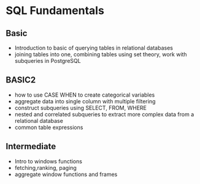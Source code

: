 # SQL Fundamentals
## Basic
-   Introduction to basic of querying tables in relational databases
-   joining tables into one, combining tables using set theory, work with subqueries in PostgreSQL

## BASIC2
- how to use CASE WHEN to create categorical variables
- aggregate data into single column with multiple filtering
- construct subqueries using SELECT, FROM, WHERE
- nested and correlated subqueries to extract more complex data from a relational database
- common table expressions 
## Intermediate 
- Intro to windows functions
- fetching,ranking, paging
- aggregate window functions and frames
